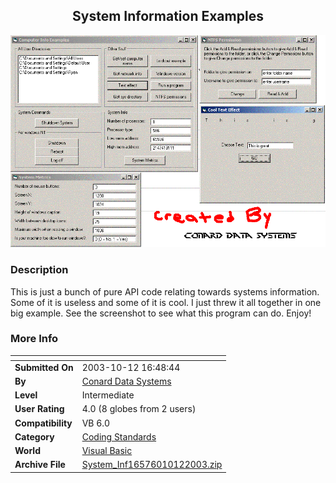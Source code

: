 ﻿<div align="center">

## System Information Examples

<img src="PIC200310121657434062.GIF">
</div>

### Description

This is just a bunch of pure API code relating towards systems information. Some of it is useless and some of it is cool. I just threw it all together in one big example. See the screenshot to see what this program can do. Enjoy!
 
### More Info
 


<span>             |<span>
---                |---
**Submitted On**   |2003-10-12 16:48:44
**By**             |[Conard Data Systems](https://github.com/Planet-Source-Code/PSCIndex/blob/master/ByAuthor/conard-data-systems.md)
**Level**          |Intermediate
**User Rating**    |4.0 (8 globes from 2 users)
**Compatibility**  |VB 6\.0
**Category**       |[Coding Standards](https://github.com/Planet-Source-Code/PSCIndex/blob/master/ByCategory/coding-standards__1-43.md)
**World**          |[Visual Basic](https://github.com/Planet-Source-Code/PSCIndex/blob/master/ByWorld/visual-basic.md)
**Archive File**   |[System\_Inf16576010122003\.zip](https://github.com/Planet-Source-Code/conard-data-systems-system-information-examples__1-49190/archive/master.zip)








